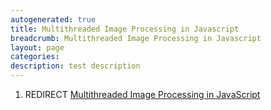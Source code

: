 ```yaml
---
autogenerated: true
title: Multithreaded Image Processing in Javascript
breadcrumb: Multithreaded Image Processing in Javascript
layout: page
categories: 
description: test description
---
```


1.  REDIRECT [Multithreaded Image Processing in JavaScript](Multithreaded_Image_Processing_in_JavaScript "wikilink")

